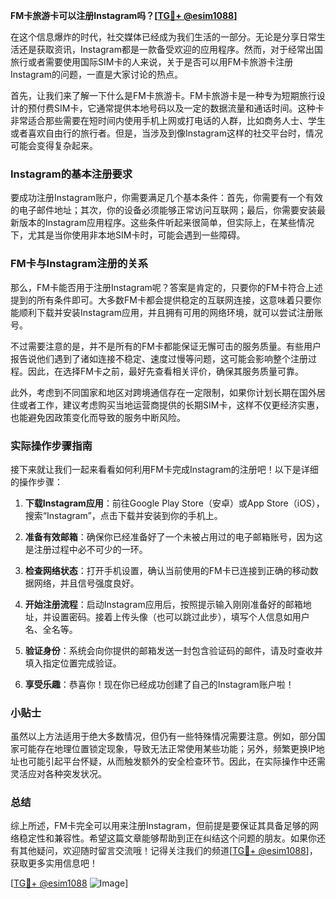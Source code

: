 **FM卡旅游卡可以注册Instagram吗？[[TG💪+ @esim1088](https://t.me/s/esim1088)]**

在这个信息爆炸的时代，社交媒体已经成为我们生活的一部分。无论是分享日常生活还是获取资讯，Instagram都是一款备受欢迎的应用程序。然而，对于经常出国旅行或者需要使用国际SIM卡的人来说，关于是否可以用FM卡旅游卡注册Instagram的问题，一直是大家讨论的热点。

首先，让我们来了解一下什么是FM卡旅游卡。FM卡旅游卡是一种专为短期旅行设计的预付费SIM卡，它通常提供本地号码以及一定的数据流量和通话时间。这种卡非常适合那些需要在短时间内使用手机上网或打电话的人群，比如商务人士、学生或者喜欢自由行的旅行者。但是，当涉及到像Instagram这样的社交平台时，情况可能会变得复杂起来。

### Instagram的基本注册要求

要成功注册Instagram账户，你需要满足几个基本条件：首先，你需要有一个有效的电子邮件地址；其次，你的设备必须能够正常访问互联网；最后，你需要安装最新版本的Instagram应用程序。这些条件听起来很简单，但实际上，在某些情况下，尤其是当你使用非本地SIM卡时，可能会遇到一些障碍。

### FM卡与Instagram注册的关系

那么，FM卡能否用于注册Instagram呢？答案是肯定的，只要你的FM卡符合上述提到的所有条件即可。大多数FM卡都会提供稳定的互联网连接，这意味着只要你能顺利下载并安装Instagram应用，并且拥有可用的网络环境，就可以尝试注册账号。

不过需要注意的是，并不是所有的FM卡都能保证无懈可击的服务质量。有些用户报告说他们遇到了诸如连接不稳定、速度过慢等问题，这可能会影响整个注册过程。因此，在选择FM卡之前，最好先查看相关评价，确保其服务质量可靠。

此外，考虑到不同国家和地区对跨境通信存在一定限制，如果你计划长期在国外居住或者工作，建议考虑购买当地运营商提供的长期SIM卡，这样不仅更经济实惠，也能避免因政策变化而导致的服务中断风险。

### 实际操作步骤指南

接下来就让我们一起来看看如何利用FM卡完成Instagram的注册吧！以下是详细的操作步骤：

1. **下载Instagram应用**：前往Google Play Store（安卓）或App Store（iOS），搜索“Instagram”，点击下载并安装到你的手机上。
   
2. **准备有效邮箱**：确保你已经准备好了一个未被占用过的电子邮箱账号，因为这是注册过程中必不可少的一环。

3. **检查网络状态**：打开手机设置，确认当前使用的FM卡已连接到正确的移动数据网络，并且信号强度良好。

4. **开始注册流程**：启动Instagram应用后，按照提示输入刚刚准备好的邮箱地址，并设置密码。接着上传头像（也可以跳过此步），填写个人信息如用户名、全名等。

5. **验证身份**：系统会向你提供的邮箱发送一封包含验证码的邮件，请及时查收并填入指定位置完成验证。

6. **享受乐趣**：恭喜你！现在你已经成功创建了自己的Instagram账户啦！

### 小贴士

虽然以上方法适用于绝大多数情况，但仍有一些特殊情况需要注意。例如，部分国家可能存在地理位置锁定现象，导致无法正常使用某些功能；另外，频繁更换IP地址也可能引起平台怀疑，从而触发额外的安全检查环节。因此，在实际操作中还需灵活应对各种突发状况。

### 总结

综上所述，FM卡完全可以用来注册Instagram，但前提是要保证其具备足够的网络稳定性和兼容性。希望这篇文章能够帮助到正在纠结这个问题的朋友。如果你还有其他疑问，欢迎随时留言交流哦！记得关注我们的频道[[TG💪+ @esim1088](https://t.me/s/esim1088)]，获取更多实用信息吧！

[[TG💪+ @esim1088](https://t.me/s/esim1088) ![Image](https://i.postimg.cc/4NQfJmqS/Snipaste-2025-05-13-00-14-12.png)]